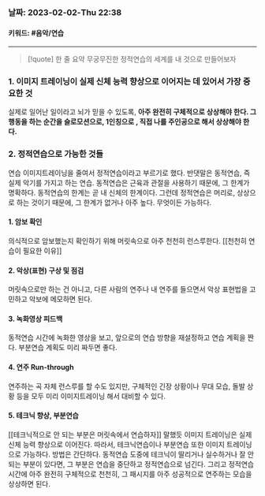 ### 날짜:   2023-02-02-Thu 22:38
#### 키워드: #음악/연습 
-----
>[!quote] 한 줄 요약
>무궁무진한 정적연습의 세계를 내 것으로 만들어보자

### 1. 이미지 트레이닝이 실제 신체 능력 향상으로 이어지는 데 있어서 가장 중요한 것
실제로 일어난 일이라고 뇌가 믿을 수 있도록, **아주 완전히 구체적으로 상상해야 한다. 그 행동을 하는 순간을 슬로모션으로, 1인칭으로 , 직접 나를 주인공으로 해서 상상해야 한다.**

### 2. 정적연습으로 가능한 것들
연습 이미지트레이닝을 줄여서 정적연습이라고 부르기로 했다. 반댓말은 동적연습, 즉 실제 악기를 가지고 하는 연습. 동적연습은 근육과 관절을 사용하기 때문에, 그 한계가 명확하다. 동적연습의 한계는 곧 내 신체의 한계이다.
그런데 정적연습은 머리로, 상상으로 하는 것이기 때문에, 그 한계가 없거나 아주 높다. 무엇이든 가능하다.

#### 1. 암보 확인
의식적으로 암보했는지 확인하기 위해 머릿속으로 아주 천천히 런스루한다. [[천천히 연습이 필요한 이유]]

#### 2. 악상(표현) 구상 및 점검
머릿속으로만 하는 건 아니고, 다른 사람의 연주나 내 연주를 들으면서 악상 표현법을 고민하고 악보에 메모하면 된다.

#### 3. 녹화영상 피드백
동적연습 시간에 녹화한 영상을 보고, 앞으로의 연습 방향을 재설정하고 연습 계획을 짠다. 부분연습 계획도 미리 짜두면 좋다.

#### 4. 연주 Run-through
연주하는 곡 자체 런스루를 할 수도 있지만, 구체적인 긴장 상황이나 무대 모습, 돌발 상황 등을 모두 미리 이미지트레이닝 해서 대비할 수 있다.

#### 5. 테크닉 향상, 부분연습
[[테크닉적으로 안 되는 부분은 머릿속에서 연습하자]] 말했듯 이미지 트레이닝은 실제 신체 능력 향상으로 이어진다. 따라서, 테크닉연습이나 부분연습 또한 이미지 트레이닝으로 가능하다. 방법은 간단하다. 동적연습 도중에 테크닉이 딸리거나 실수하거나 잘 안되는 부분이 있다면, 그 부분은 연습을 중단하고 정적연습으로 넘긴다. 그리고 정적연습 시간에 아주 완전히 구체적으로 천천히, 그 패시지를 아주 성공적으로 연주하는 모습을 상상하면 된다.